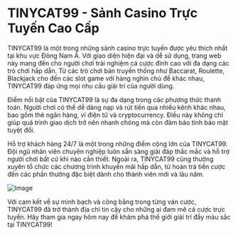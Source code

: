 # TINYCAT99 - Sảnh Casino Trực Tuyến Cao Cấp

TINYCAT99 là một trong những sảnh casino trực tuyến được yêu thích nhất tại khu vực Đông Nam Á. Với giao diện hiện đại và dễ sử dụng, trang web này mang đến cho người chơi trải nghiệm cá cược đỉnh cao với đa dạng các trò chơi hấp dẫn. Từ các trò chơi bàn truyền thống như Baccarat, Roulette, Blackjack cho đến các slot game với hàng nghìn chủ đề khác nhau, TINYCAT99 đáp ứng mọi nhu cầu giải trí của người dùng.

Điểm nổi bật của TINYCAT99 là sự đa dạng trong các phương thức thanh toán. Người chơi có thể dễ dàng nạp và rút tiền qua nhiều kênh khác nhau, bao gồm thẻ ngân hàng, ví điện tử và cryptocurrency. Điều này không chỉ giúp quá trình giao dịch trở nên nhanh chóng mà còn đảm bảo tính bảo mật tuyệt đối.

Hỗ trợ khách hàng 24/7 là một trong những điểm cộng lớn của TINYCAT99. Đội ngũ nhân viên chuyên nghiệp luôn sẵn sàng giải đáp thắc mắc và hỗ trợ người chơi bất cứ khi nào cần thiết. Ngoài ra, TINYCAT99 cũng thường xuyên tổ chức các chương trình khuyến mãi hấp dẫn, từ hoàn trả tiền cược đến các phần thưởng đặc biệt dành cho thành viên mới và lâu năm.

![Image](https://github.com/user-attachments/assets/bd51ea9f-0666-407b-a7a7-98ead6de688c)

Với cam kết về sự minh bạch và công bằng trong từng ván cược, TINYCAT99 đã trở thành địa chỉ tin cậy cho những ai đam mê cá cược trực tuyến. Hãy tham gia ngay hôm nay để khám phá thế giới giải trí đầy màu sắc tại TINYCAT99!